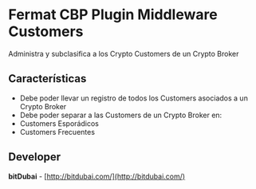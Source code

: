# Fermat CBP Plugin Middleware Customers

Administra y subclasifica a los Crypto Customers de un Crypto Broker

## Características
* Debe poder llevar un registro de todos los Customers asociados a un Crypto Broker
* Debe poder separar a las Customers de un Crypto Broker en:
 * Customers Esporádicos
 * Customers Frecuentes

## Developer

**bitDubai** - [http://bitdubai.com/](http://bitdubai.com/)


